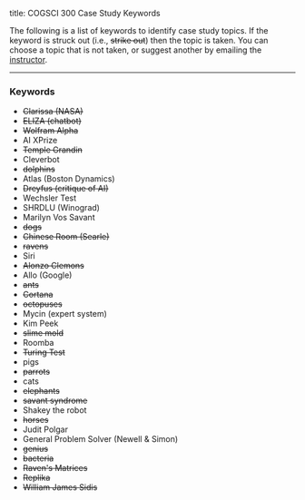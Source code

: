 title: COGSCI 300 Case Study Keywords

The following is a list of keywords to identify case study topics.  If the keyword is struck out (i.e., <s>strike out</s>) then the topic is taken.  You can choose a topic that is not taken, or suggest another by emailing the [instructor](cogsci300@gmail.com).

 * * *

### Keywords

 - <s>Clarissa (NASA)</s>
 - <s>ELIZA (chatbot)</s>
 - <s>Wolfram Alpha</s>
 - AI XPrize
 - <s>Temple Grandin</s>
 - Cleverbot
 - <s>dolphins</s>
 - Atlas (Boston Dynamics)
 - <s>Dreyfus (critique of AI)</s>
 - Wechsler Test
 - SHRDLU (Winograd)
 - Marilyn Vos Savant
 - <s>dogs</s>
 - <s>Chinese Room (Searle)</s>
 - <s>ravens</s>
 - Siri
 - <s>Alonzo Clemons</s>
 - Allo (Google)
 - <s>ants</s>
 - <s>Cortana</s>
 - <s>octopuses</s>
 - Mycin (expert system)
 - Kim Peek
 - <s>slime mold</s>
 - Roomba
 - <s>Turing Test</s>
 - pigs
 - <s>parrots</s>
 - cats
 - <s>elephants</s>
 - <s>savant syndrome</s>
 - Shakey the robot
 - <s>horses</s>
 - Judit Polgar
 - General Problem Solver (Newell & Simon)
 - <s>genius</s>
 - <s>bacteria</s>
 - <s>Raven's Matrices</s>
 - <s>Replika</s>
 - <s>William James Sidis</s>




